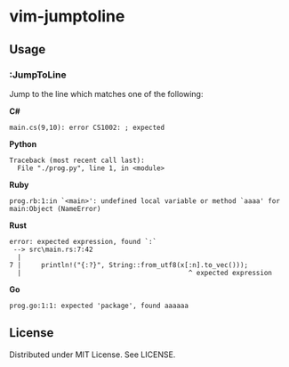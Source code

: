 
# vim-jumptoline

## Usage

### :JumpToLine

Jump to the line which matches one of the following:

__C#__
```
main.cs(9,10): error CS1002: ; expected
```

__Python__
```
Traceback (most recent call last):
  File "./prog.py", line 1, in <module>
```

__Ruby__
```
prog.rb:1:in `<main>': undefined local variable or method `aaaa' for main:Object (NameError)
```

__Rust__
```
error: expected expression, found `:`
 --> src\main.rs:7:42
  |
7 |     println!("{:?}", String::from_utf8(x[:n].to_vec()));
  |                                          ^ expected expression
```

__Go__
```
prog.go:1:1: expected 'package', found aaaaaa
```


## License

Distributed under MIT License. See LICENSE.
